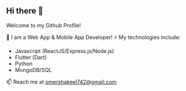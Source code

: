 ## Hi there 👋

Welcome to my Github Profile! 

🔭 I am a Web App & Mobile App Developer!
⚡ My technologies include:
- Javascript (ReactJS/Express.js/Node.js)
- Flutter (Dart) 
- Python
- MongoDB/SQL

📫 Reach me at omershakeel742@gmail.com

<!--
**MOmerShakeel/MOmerShakeel** is a ✨ _special_ ✨ repository because its `README.md` (this file) appears on your GitHub profile.

Here are some ideas to get you started:

- 🔭 I’m currently working on ...
- 🌱 I’m currently learning ...
- 👯 I’m looking to collaborate on ...
- 🤔 I’m looking for help with ...
- 💬 Ask me about ...
- 📫 How to reach me: ...
- 😄 Pronouns: ...
- ⚡ Fun fact: ...
-->
